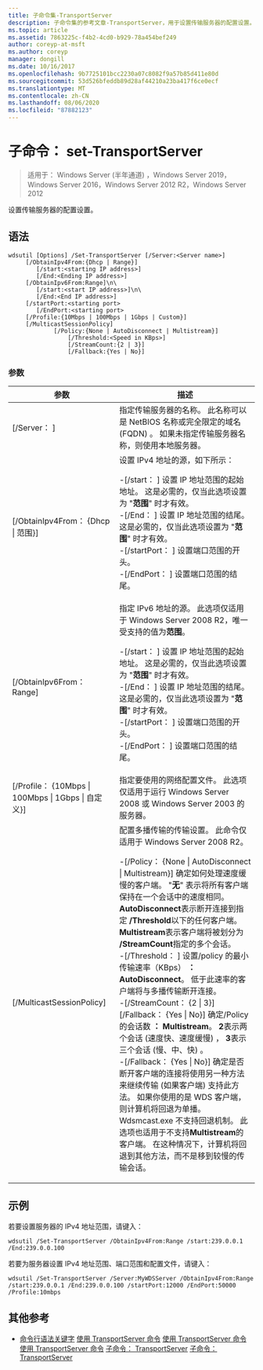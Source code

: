 ```yaml
---
title: 子命令集-TransportServer
description: 子命令集的参考文章-TransportServer，用于设置传输服务器的配置设置。
ms.topic: article
ms.assetid: 7863225c-f4b2-4cd0-b929-78a454bef249
author: coreyp-at-msft
ms.author: coreyp
manager: dongill
ms.date: 10/16/2017
ms.openlocfilehash: 9b7725101bcc2230a07c8082f9a57b85d411e80d
ms.sourcegitcommit: 53d526bfeddb89d28af44210a23ba417f6ce0ecf
ms.translationtype: MT
ms.contentlocale: zh-CN
ms.lasthandoff: 08/06/2020
ms.locfileid: "87882123"
---
```

# <a name="subcommand-set-transportserver"></a>子命令： set-TransportServer

> 适用于： Windows Server (半年通道) ，Windows Server 2019，Windows Server 2016，Windows Server 2012 R2，Windows Server 2012

设置传输服务器的配置设置。

## <a name="syntax"></a>语法
```
wdsutil [Options] /Set-TransportServer [/Server:<Server name>]
     [/ObtainIpv4From:{Dhcp | Range}]
        [/start:<starting IP address>]
        [/End:<Ending IP address>]
     [/ObtainIpv6From:Range]\n\
        [/start:<start IP address>]\n\
        [/End:<End IP address>]
     [/startPort:<starting port>
        [/EndPort:<starting port>
     [/Profile:{10Mbps | 100Mbps | 1Gbps | Custom}]
     [/MulticastSessionPolicy]
             [/Policy:{None | AutoDisconnect | Multistream}]
                 [/Threshold:<Speed in KBps>]
                 [/StreamCount:{2 | 3}]
                 [/Fallback:{Yes | No}]
```
### <a name="parameters"></a>参数
|参数|描述|
|-------|--------|
|[/Server： <Server name> ]|指定传输服务器的名称。 此名称可以是 NetBIOS 名称或完全限定的域名 (FQDN) 。 如果未指定传输服务器名称，则使用本地服务器。|
|[/ObtainIpv4From： {Dhcp &#124; 范围}]|设置 IPv4 地址的源，如下所示：<p>-[/start： <IP address> ] 设置 IP 地址范围的起始地址。 这是必需的，仅当此选项设置为 "**范围**" 时才有效。<br />-[/End： <IP address> ] 设置 IP 地址范围的结尾。 这是必需的，仅当此选项设置为 "**范围**" 时才有效。<br />-[/startPort： <port> ] 设置端口范围的开头。<br />-[/EndPort： <port> ] 设置端口范围的结尾。|
|[/ObtainIpv6From： Range]|指定 IPv6 地址的源。 此选项仅适用于 Windows Server 2008 R2，唯一受支持的值为**范围**。<p>-[/start： <IP address> ] 设置 IP 地址范围的起始地址。 这是必需的，仅当此选项设置为 "**范围**" 时才有效。<br />-[/End： <IP address> ] 设置 IP 地址范围的结尾。 这是必需的，仅当此选项设置为 "**范围**" 时才有效。<br />-[/startPort： <port> ] 设置端口范围的开头。<br />-[/EndPort： <port> ] 设置端口范围的结尾。|
|[/Profile： {10Mbps &#124; 100Mbps &#124; 1Gbps &#124; 自定义}]|指定要使用的网络配置文件。 此选项仅适用于运行 Windows Server 2008 或 Windows Server 2003 的服务器。|
|[/MulticastSessionPolicy]|配置多播传输的传输设置。 此命令仅适用于 Windows Server 2008 R2。<p>-[/Policy： {None &#124; AutoDisconnect &#124; Multistream}] 确定如何处理速度缓慢的客户端。 "**无**" 表示将所有客户端保持在一个会话中的速度相同。 **AutoDisconnect**表示断开连接到指定 **/Threshold**以下的任何客户端。 **Multistream**表示客户端将被划分为 **/StreamCount**指定的多个会话。<br />-[/Threshold： <Speed in KBps> ] 设置/policy 的最小传输速率（KBps） **： AutoDisconnect**。 低于此速率的客户端将与多播传输断开连接。<br />-[/StreamCount： {2 &#124; 3}] [/Fallback： {Yes &#124; No}] 确定/Policy 的会话数 **： Multistream**。 **2**表示两个会话 (速度快、速度缓慢) ， **3**表示三个会话 (慢、中、快) 。<br />-[/Fallback： {Yes &#124; No}] 确定是否断开客户端的连接将使用另一种方法来继续传输 (如果客户端) 支持此方法。 如果你使用的是 WDS 客户端，则计算机将回退为单播。 Wdsmcast.exe 不支持回退机制。 此选项也适用于不支持**Multistream**的客户端。 在这种情况下，计算机将回退到其他方法，而不是移到较慢的传输会话。|
## <a name="examples"></a>示例
若要设置服务器的 IPv4 地址范围，请键入：
```
wdsutil /Set-TransportServer /ObtainIpv4From:Range /start:239.0.0.1 /End:239.0.0.100
```
若要为服务器设置 IPv4 地址范围、端口范围和配置文件，请键入：
```
wdsutil /Set-TransportServer /Server:MyWDSServer /ObtainIpv4From:Range /start:239.0.0.1 /End:239.0.0.100 /startPort:12000 /EndPort:50000 /Profile:10mbps
```
## <a name="additional-references"></a>其他参考
- [命令行语法关键字](command-line-syntax-key.md) 
[使用 TransportServer 命令](using-the-disable-transportserver-command.md) 
[使用 TransportServer 命令](using-the-enable-transportserver-command.md) 
[使用 TransportServer 命令](using-the-get-transportserver-command.md) 
[子命令： TransportServer](subcommand-start-transportserver.md) 
[子命令： TransportServer](subcommand-stop-transportserver.md)
